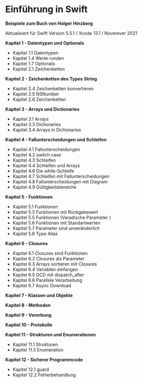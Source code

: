 #  Einführung in Swift
**Beispiele zum Buch von Holger Hinzberg**

Aktualisiert für Swift Version 5.5.1 / Xcode 13.1 / Novemver 2021

**Kapitel 1 - Datentypen und Optionals**

- Kapitel 1.1 Datentypen
- Kapitel 1.4 Werte runden
- Kapitel 1.7 Optionals
- Kapitel 2.1 Zeichenketten

**Kapitel 2 - Zeichenketten des Types String**

- Kapitel 2.4 Zeichenketten konvertieren
- Kapitel 2.5 NSNumber
- Kapitel 2.6 Zeichenketten

**Kapitel 3 - Arrays und Dictionaries**

- Kapitel 3.1 Arrays
- Kapitel 3.3 Dictionaries
- Kapitel 3.4 Arrays in Dictionaries

**Kapitel 4 - Fallunterscheidungen und Schleifen**

- Kapitel 4.1 Fallunterscheidungen
- Kapitel 4.2 switch case
- Kapitel 4.3 Schleifen
- Kapitel 4.4 Schleifen und Arrays
- Kapitel 4.6 Die while-Schleife
- Kapitel 4.7 Schleifen mit Fallunterscheidungen
- Kapitel 4.8 Fallunterscheidungen mit Diagram
- Kapitel 4.9 Gültigkeitsbereiche

**Kapitel 5 - Funktionen**

- Kapitel 5.1 Funktionen
- Kapitel 5.3 Funktionen mit Rückgabewert
- Kapitel 5.5 Funktionen (Varadische Parameter )
- Kapitel 5.6 Funktionen mit Standartwerten
- Kapitel 5.7 Parameter sind unveränderlich
- Kapitel 5.8 Type Alias

**Kapitel 6 - Closures**

- Kapitel 6.1 Closures sind Funktionen
- Kapitel 6.2 Closures als Parameter
- Kapitel 6.3 Arrays sortieren mit Closures
- Kapitel 6.4 Variablen einfangen
- Kapitel 6.5 GCD mit dispatch_after
- Kapitel 6.6 Parallele Verarbeitung
- Kapitel 6.7 Async Download

**Kapitel 7 - Klassen und Objekte**

**Kapitel 8 - Methoden**

**Kapitel 9 - Vererbung**

**Kapitel 10 - Protokolle**

**Kapitel 11 - Strukturen und Enumerationen**

- Kapitel 11.1 Strukturen
- Kapitel 11.3 Enumeration

**Kapitel 12 - Sicherer Programmcode**

- Kapitel 12.1 guard
- Kapitel 12.2 Fehlerbehandlung


